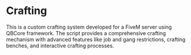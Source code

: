 # Crafting
This is a custom crafting system developed for a FiveM server using QBCore framework. The script provides a comprehensive crafting mechanism with advanced features like job and gang restrictions, crafting benches, and interactive crafting processes.
